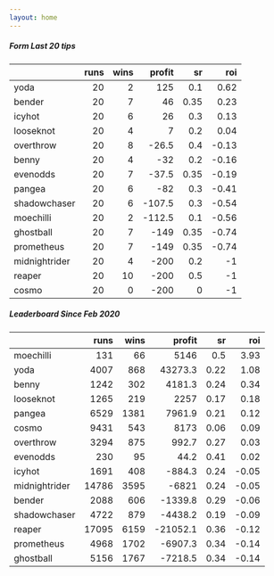 ```yaml
---   
layout: home   
---   
```



##### Form Last 20 tips   

|               |   runs |   wins |   profit |   sr |   roi |
|:--------------|-------:|-------:|---------:|-----:|------:|
| yoda          |     20 |      2 |    125   | 0.1  |  0.62 |
| bender        |     20 |      7 |     46   | 0.35 |  0.23 |
| icyhot        |     20 |      6 |     26   | 0.3  |  0.13 |
| looseknot     |     20 |      4 |      7   | 0.2  |  0.04 |
| overthrow     |     20 |      8 |    -26.5 | 0.4  | -0.13 |
| benny         |     20 |      4 |    -32   | 0.2  | -0.16 |
| evenodds      |     20 |      7 |    -37.5 | 0.35 | -0.19 |
| pangea        |     20 |      6 |    -82   | 0.3  | -0.41 |
| shadowchaser  |     20 |      6 |   -107.5 | 0.3  | -0.54 |
| moechilli     |     20 |      2 |   -112.5 | 0.1  | -0.56 |
| ghostball     |     20 |      7 |   -149   | 0.35 | -0.74 |
| prometheus    |     20 |      7 |   -149   | 0.35 | -0.74 |
| midnightrider |     20 |      4 |   -200   | 0.2  | -1    |
| reaper        |     20 |     10 |   -200   | 0.5  | -1    |
| cosmo         |     20 |      0 |   -200   | 0    | -1    |

##### Leaderboard Since Feb 2020   

|               |   runs |   wins |   profit |   sr |   roi |
|:--------------|-------:|-------:|---------:|-----:|------:|
| moechilli     |    131 |     66 |   5146   | 0.5  |  3.93 |
| yoda          |   4007 |    868 |  43273.3 | 0.22 |  1.08 |
| benny         |   1242 |    302 |   4181.3 | 0.24 |  0.34 |
| looseknot     |   1265 |    219 |   2257   | 0.17 |  0.18 |
| pangea        |   6529 |   1381 |   7961.9 | 0.21 |  0.12 |
| cosmo         |   9431 |    543 |   8173   | 0.06 |  0.09 |
| overthrow     |   3294 |    875 |    992.7 | 0.27 |  0.03 |
| evenodds      |    230 |     95 |     44.2 | 0.41 |  0.02 |
| icyhot        |   1691 |    408 |   -884.3 | 0.24 | -0.05 |
| midnightrider |  14786 |   3595 |  -6821   | 0.24 | -0.05 |
| bender        |   2088 |    606 |  -1339.8 | 0.29 | -0.06 |
| shadowchaser  |   4722 |    879 |  -4438.2 | 0.19 | -0.09 |
| reaper        |  17095 |   6159 | -21052.1 | 0.36 | -0.12 |
| prometheus    |   4968 |   1702 |  -6907.3 | 0.34 | -0.14 |
| ghostball     |   5156 |   1767 |  -7218.5 | 0.34 | -0.14 |